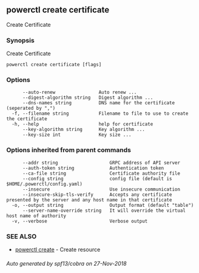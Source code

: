 ## powerctl create certificate

Create Certificate

### Synopsis

Create Certificate

```
powerctl create certificate [flags]
```

### Options

```
      --auto-renew                Auto renew ...
      --digest-algorithm string   Digest algorithm ...
      --dns-names string          DNS name for the certificate (seperated by ",")
  -f, --filename string           Filename to file to use to create the certificate
  -h, --help                      help for certificate
      --key-algorithm string      Key algorithm ...
      --key-size int              Key size ...
```

### Options inherited from parent commands

```
      --addr string                   GRPC address of API server
      --auth-token string             Authentication token
      --ca-file string                Certificate authority file
      --config string                 config file (default is $HOME/.powerctl/config.yaml)
      --insecure                      Use insecure communication
      --insecure-skip-tls-verify      Accepts any certificate presented by the server and any host name in that certificate
  -o, --output string                 Output format (default "table")
      --server-name-override string   It will override the virtual host name of authority
  -v, --verbose                       Verbose output
```

### SEE ALSO

* [powerctl create](powerctl_create.md)	 - Create resource

###### Auto generated by spf13/cobra on 27-Nov-2018
